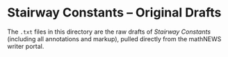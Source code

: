 # Stairway Constants – Original Drafts

The `.txt` files in this directory are the raw drafts of _Stairway Constants_ (including all annotations and markup), pulled directly from the mathNEWS writer portal.

